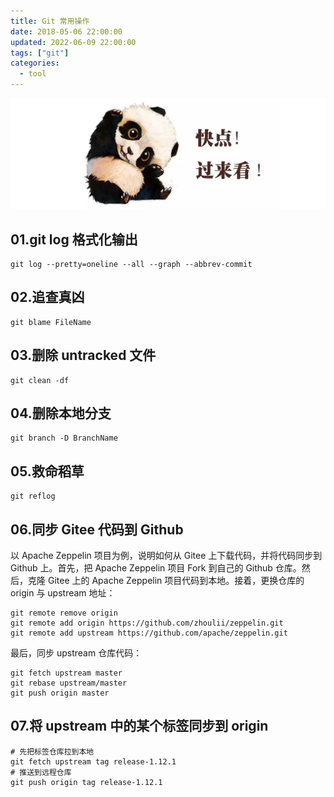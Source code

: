 ```yaml
---
title: Git 常用操作
date: 2018-05-06 22:00:00
updated: 2022-06-09 22:00:00
tags: ["git"]
categories:
  - tool
---
```


![](https://raw.githubusercontent.com/zhoulii/figure-bed/main/fig/panda-banner-1.png)

<!-- more -->

## 01.git log 格式化输出

```SHELL
git log --pretty=oneline --all --graph --abbrev-commit
```

## 02.追查真凶

```SHELL
git blame FileName
```

## 03.删除 untracked 文件

```shell
git clean -df
```

## 04.删除本地分支

```shell
git branch -D BranchName
```

## 05.救命稻草

```shell
git reflog
```

## 06.同步 Gitee 代码到 Github

以 Apache Zeppelin 项目为例，说明如何从 Gitee 上下载代码，并将代码同步到 Github 上。首先，把 Apache Zeppelin 项目 Fork 到自己的 Github 仓库。然后，克隆 Gitee 上的 Apache Zeppelin 项目代码到本地。接着，更换仓库的 origin 与 upstream 地址：

```shell
git remote remove origin
git remote add origin https://github.com/zhoulii/zeppelin.git
git remote add upstream https://github.com/apache/zeppelin.git
```

最后，同步 upstream 仓库代码：

```shell
git fetch upstream master
git rebase upstream/master
git push origin master
```

## 07.将 upstream 中的某个标签同步到 origin

```shell
# 先把标签仓库拉到本地
git fetch upstream tag release-1.12.1
# 推送到远程仓库
git push origin tag release-1.12.1
```

